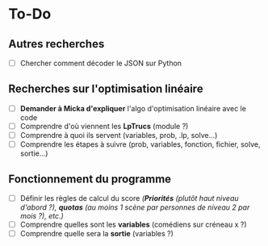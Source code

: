 # To-Do

## Autres recherches
- [ ] Chercher comment décoder le JSON sur Python   
## Recherches sur l'optimisation linéaire
  - [ ] **Demander à Micka d'expliquer** l'algo d'optimisation linéaire avec le code
  - [ ] Comprendre d'où viennent les **LpTrucs** (module ?)
  - [ ] Comprendre à quoi ils servent (variables, prob, .lp, solve...)
  - [ ] Comprendre les étapes à suivre (prob, variables, fonction, fichier, solve, sortie...)
## Fonctionnement du programme
  - [ ] Définir les règles de calcul du score *(**Priorités** (plutôt haut niveau d'abord ?), **quotas** (au moins 1 scène par personnes de niveau 2 par mois ?), etc.)*
  - [ ] Comprendre quelles sont les **variables** (comédiens sur créneau x ?)
  - [ ] Comprendre quelle sera la **sortie** (variables ?)